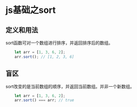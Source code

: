 # js基础之sort

## 定义和用法

sort函数可对一个数组进行排序，并返回排序后的数组。

```js
    let arr = [1, 3, 6, 2];
    arr.sort(); // [1, 2, 3, 6]
```

## 盲区

sort改变的是当前数组的顺序，并返回当前数组。并非一个新数组。

```js
    let arr = [1, 3, 6, 2];
    arr.sort() === arr; // true
```